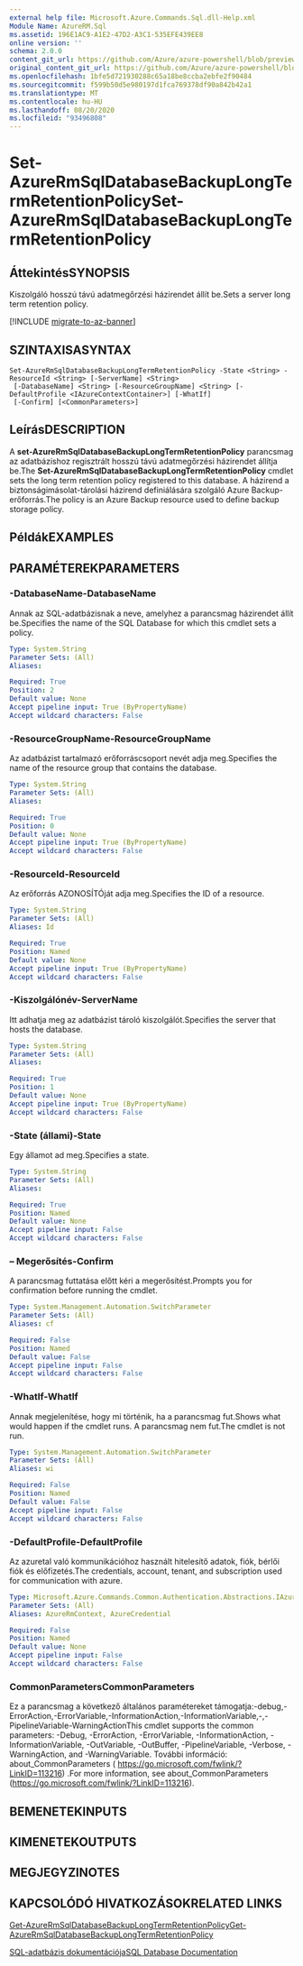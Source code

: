 ```yaml
---
external help file: Microsoft.Azure.Commands.Sql.dll-Help.xml
Module Name: AzureRM.Sql
ms.assetid: 196E1AC9-A1E2-47D2-A3C1-535EFE439EE8
online version: ''
schema: 2.0.0
content_git_url: https://github.com/Azure/azure-powershell/blob/preview/src/ResourceManager/Sql/Commands.Sql/help/Set-AzureRmSqlDatabaseBackupLongTermRetentionPolicy.md
original_content_git_url: https://github.com/Azure/azure-powershell/blob/preview/src/ResourceManager/Sql/Commands.Sql/help/Set-AzureRmSqlDatabaseBackupLongTermRetentionPolicy.md
ms.openlocfilehash: 1bfe5d721930288c65a18be8ccba2ebfe2f90484
ms.sourcegitcommit: f599b50d5e980197d1fca769378df90a842b42a1
ms.translationtype: MT
ms.contentlocale: hu-HU
ms.lasthandoff: 08/20/2020
ms.locfileid: "93496808"
---
```

# <span data-ttu-id="f62dd-101">Set-AzureRmSqlDatabaseBackupLongTermRetentionPolicy</span><span class="sxs-lookup"><span data-stu-id="f62dd-101">Set-AzureRmSqlDatabaseBackupLongTermRetentionPolicy</span></span>

## <span data-ttu-id="f62dd-102">Áttekintés</span><span class="sxs-lookup"><span data-stu-id="f62dd-102">SYNOPSIS</span></span>
<span data-ttu-id="f62dd-103">Kiszolgáló hosszú távú adatmegőrzési házirendet állít be.</span><span class="sxs-lookup"><span data-stu-id="f62dd-103">Sets a server long term retention policy.</span></span>

[!INCLUDE [migrate-to-az-banner](../../includes/migrate-to-az-banner.md)]

## <span data-ttu-id="f62dd-104">SZINTAXISA</span><span class="sxs-lookup"><span data-stu-id="f62dd-104">SYNTAX</span></span>

```
Set-AzureRmSqlDatabaseBackupLongTermRetentionPolicy -State <String> -ResourceId <String> [-ServerName] <String>
 [-DatabaseName] <String> [-ResourceGroupName] <String> [-DefaultProfile <IAzureContextContainer>] [-WhatIf]
 [-Confirm] [<CommonParameters>]
```

## <span data-ttu-id="f62dd-105">Leírás</span><span class="sxs-lookup"><span data-stu-id="f62dd-105">DESCRIPTION</span></span>
<span data-ttu-id="f62dd-106">A **set-AzureRmSqlDatabaseBackupLongTermRetentionPolicy** parancsmag az adatbázishoz regisztrált hosszú távú adatmegőrzési házirendet állítja be.</span><span class="sxs-lookup"><span data-stu-id="f62dd-106">The **Set-AzureRmSqlDatabaseBackupLongTermRetentionPolicy** cmdlet sets the long term retention policy registered to this database.</span></span>
<span data-ttu-id="f62dd-107">A házirend a biztonságimásolat-tárolási házirend definiálására szolgáló Azure Backup-erőforrás.</span><span class="sxs-lookup"><span data-stu-id="f62dd-107">The policy is an Azure Backup resource used to define backup storage policy.</span></span>

## <span data-ttu-id="f62dd-108">Példák</span><span class="sxs-lookup"><span data-stu-id="f62dd-108">EXAMPLES</span></span>

## <span data-ttu-id="f62dd-109">PARAMÉTEREK</span><span class="sxs-lookup"><span data-stu-id="f62dd-109">PARAMETERS</span></span>

### <span data-ttu-id="f62dd-110">-DatabaseName</span><span class="sxs-lookup"><span data-stu-id="f62dd-110">-DatabaseName</span></span>
<span data-ttu-id="f62dd-111">Annak az SQL-adatbázisnak a neve, amelyhez a parancsmag házirendet állít be.</span><span class="sxs-lookup"><span data-stu-id="f62dd-111">Specifies the name of the SQL Database for which this cmdlet sets a policy.</span></span>

```yaml
Type: System.String
Parameter Sets: (All)
Aliases: 

Required: True
Position: 2
Default value: None
Accept pipeline input: True (ByPropertyName)
Accept wildcard characters: False
```

### <span data-ttu-id="f62dd-112">-ResourceGroupName</span><span class="sxs-lookup"><span data-stu-id="f62dd-112">-ResourceGroupName</span></span>
<span data-ttu-id="f62dd-113">Az adatbázist tartalmazó erőforráscsoport nevét adja meg.</span><span class="sxs-lookup"><span data-stu-id="f62dd-113">Specifies the name of the resource group that contains the database.</span></span>

```yaml
Type: System.String
Parameter Sets: (All)
Aliases: 

Required: True
Position: 0
Default value: None
Accept pipeline input: True (ByPropertyName)
Accept wildcard characters: False
```

### <span data-ttu-id="f62dd-114">-ResourceId</span><span class="sxs-lookup"><span data-stu-id="f62dd-114">-ResourceId</span></span>
<span data-ttu-id="f62dd-115">Az erőforrás AZONOSÍTÓját adja meg.</span><span class="sxs-lookup"><span data-stu-id="f62dd-115">Specifies the ID of a resource.</span></span>

```yaml
Type: System.String
Parameter Sets: (All)
Aliases: Id

Required: True
Position: Named
Default value: None
Accept pipeline input: True (ByPropertyName)
Accept wildcard characters: False
```

### <span data-ttu-id="f62dd-116">-Kiszolgálónév</span><span class="sxs-lookup"><span data-stu-id="f62dd-116">-ServerName</span></span>
<span data-ttu-id="f62dd-117">Itt adhatja meg az adatbázist tároló kiszolgálót.</span><span class="sxs-lookup"><span data-stu-id="f62dd-117">Specifies the server that hosts the database.</span></span>

```yaml
Type: System.String
Parameter Sets: (All)
Aliases: 

Required: True
Position: 1
Default value: None
Accept pipeline input: True (ByPropertyName)
Accept wildcard characters: False
```

### <span data-ttu-id="f62dd-118">-State (állami)</span><span class="sxs-lookup"><span data-stu-id="f62dd-118">-State</span></span>
<span data-ttu-id="f62dd-119">Egy államot ad meg.</span><span class="sxs-lookup"><span data-stu-id="f62dd-119">Specifies a state.</span></span>

```yaml
Type: System.String
Parameter Sets: (All)
Aliases: 

Required: True
Position: Named
Default value: None
Accept pipeline input: False
Accept wildcard characters: False
```

### <span data-ttu-id="f62dd-120">– Megerősítés</span><span class="sxs-lookup"><span data-stu-id="f62dd-120">-Confirm</span></span>
<span data-ttu-id="f62dd-121">A parancsmag futtatása előtt kéri a megerősítést.</span><span class="sxs-lookup"><span data-stu-id="f62dd-121">Prompts you for confirmation before running the cmdlet.</span></span>

```yaml
Type: System.Management.Automation.SwitchParameter
Parameter Sets: (All)
Aliases: cf

Required: False
Position: Named
Default value: False
Accept pipeline input: False
Accept wildcard characters: False
```

### <span data-ttu-id="f62dd-122">-WhatIf</span><span class="sxs-lookup"><span data-stu-id="f62dd-122">-WhatIf</span></span>
<span data-ttu-id="f62dd-123">Annak megjelenítése, hogy mi történik, ha a parancsmag fut.</span><span class="sxs-lookup"><span data-stu-id="f62dd-123">Shows what would happen if the cmdlet runs.</span></span>
<span data-ttu-id="f62dd-124">A parancsmag nem fut.</span><span class="sxs-lookup"><span data-stu-id="f62dd-124">The cmdlet is not run.</span></span>

```yaml
Type: System.Management.Automation.SwitchParameter
Parameter Sets: (All)
Aliases: wi

Required: False
Position: Named
Default value: False
Accept pipeline input: False
Accept wildcard characters: False
```

### <span data-ttu-id="f62dd-125">-DefaultProfile</span><span class="sxs-lookup"><span data-stu-id="f62dd-125">-DefaultProfile</span></span>
<span data-ttu-id="f62dd-126">Az azuretal való kommunikációhoz használt hitelesítő adatok, fiók, bérlői fiók és előfizetés.</span><span class="sxs-lookup"><span data-stu-id="f62dd-126">The credentials, account, tenant, and subscription used for communication with azure.</span></span>

```yaml
Type: Microsoft.Azure.Commands.Common.Authentication.Abstractions.IAzureContextContainer
Parameter Sets: (All)
Aliases: AzureRmContext, AzureCredential

Required: False
Position: Named
Default value: None
Accept pipeline input: False
Accept wildcard characters: False
```

### <span data-ttu-id="f62dd-127">CommonParameters</span><span class="sxs-lookup"><span data-stu-id="f62dd-127">CommonParameters</span></span>
<span data-ttu-id="f62dd-128">Ez a parancsmag a következő általános paramétereket támogatja:-debug,-ErrorAction,-ErrorVariable,-InformationAction,-InformationVariable,-,-PipelineVariable-WarningAction</span><span class="sxs-lookup"><span data-stu-id="f62dd-128">This cmdlet supports the common parameters: -Debug, -ErrorAction, -ErrorVariable, -InformationAction, -InformationVariable, -OutVariable, -OutBuffer, -PipelineVariable, -Verbose, -WarningAction, and -WarningVariable.</span></span> <span data-ttu-id="f62dd-129">További információ: about_CommonParameters ( https://go.microsoft.com/fwlink/?LinkID=113216) .</span><span class="sxs-lookup"><span data-stu-id="f62dd-129">For more information, see about_CommonParameters (https://go.microsoft.com/fwlink/?LinkID=113216).</span></span>

## <span data-ttu-id="f62dd-130">BEMENETEK</span><span class="sxs-lookup"><span data-stu-id="f62dd-130">INPUTS</span></span>

## <span data-ttu-id="f62dd-131">KIMENETEK</span><span class="sxs-lookup"><span data-stu-id="f62dd-131">OUTPUTS</span></span>

## <span data-ttu-id="f62dd-132">MEGJEGYZI</span><span class="sxs-lookup"><span data-stu-id="f62dd-132">NOTES</span></span>

## <span data-ttu-id="f62dd-133">KAPCSOLÓDÓ HIVATKOZÁSOK</span><span class="sxs-lookup"><span data-stu-id="f62dd-133">RELATED LINKS</span></span>

[<span data-ttu-id="f62dd-134">Get-AzureRmSqlDatabaseBackupLongTermRetentionPolicy</span><span class="sxs-lookup"><span data-stu-id="f62dd-134">Get-AzureRmSqlDatabaseBackupLongTermRetentionPolicy</span></span>](./Get-AzureRmSqlDatabaseBackupLongTermRetentionPolicy.md)

[<span data-ttu-id="f62dd-135">SQL-adatbázis dokumentációja</span><span class="sxs-lookup"><span data-stu-id="f62dd-135">SQL Database Documentation</span></span>](https://docs.microsoft.com/azure/sql-database/)
